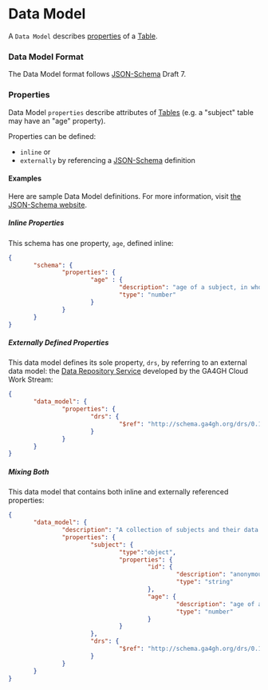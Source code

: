 # Data Model

A `Data Model` describes [properties](#properties) of a [Table](TABLE.md).

### Data Model Format

The Data Model format follows [JSON-Schema](https://json-schema.org/) Draft 7.

### Properties

Data Model `properties` describe attributes of [Tables](TABLE.md) (e.g. a "subject" table may have an "age" property).

Properties can be defined:

- `inline` or 
- `externally` by referencing a [JSON-Schema](https://json-schema.org/) definition

#### Examples

Here are sample Data Model definitions. For more information, visit [the JSON-Schema website](https://json-schema.org/).

##### Inline Properties

This schema has one property, `age`, defined inline:

```json
{
       "schema": {
               "properties": {
                       "age" : {
                               "description": "age of a subject, in whole years",
                               "type": "number"
                       }
               }
       }
}
```

##### Externally Defined Properties

This data model defines its sole property, `drs`, by referring to an external data model: the [Data Repository Service](https://github.com/ga4gh/data-repository-service-schemas) developed by the GA4GH Cloud Work Stream:

```json
{
       "data_model": {
               "properties": {
                       "drs": {
                               "$ref": "http://schema.ga4gh.org/drs/0.1.0#/definitions/Object"
                       }
               }
       }
}
```

##### Mixing Both

This data model that contains both inline and externally referenced properties:


```json
{
       "data_model": {
               "description": "A collection of subjects and their data objects",
               "properties": {
                       "subject": {
                               "type":"object",
                               "properties": {
                                       "id": {
                                               "description": "anonymous identifier of a subject",
                                               "type": "string"
                                       },
                                       "age": {
                                               "description": "age of a subject, in whole years",
                                               "type": "number"
                                       }
                               }
                       },
                       "drs": {
                               "$ref": "http://schema.ga4gh.org/drs/0.1.0#/definitions/Object"
                       }
               }
       }
}
```
